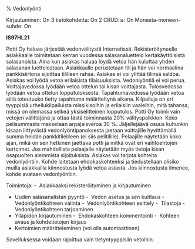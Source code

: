 % Vedonlyönti
<!-- Arvosanamaksimi: 5 -->
<!-- Vaikeustaso: Haastava! -->
<comment>
Kirjautuminen:        On
3 tietokohdetta:      On
2 CRUD:ia:            On
Monesta-moneen-suhde: On
</comment>

**IS97HL21**

Potti Oy haluaa järjestää vedonvälitystä Internetissä.
Rekisteröityneelle asiakkaalle toimitetaan kerran vuodessa
salasanaluettelo kertakäyttöisistä salasanoista. Aina kun asiakas haluaa
löydä vetoa hän kuluttaa yhden salasanan luettelostaan. Asiakkaalle
perustetaan tili ja hän voi normaalina pankkisiirtona sijoittaa
tililleen rahaa. Asiakas ei voi ylittää tilinsä saldoa. Asiakas voi
lyödä vetoa erilaisista tilaisuuksista. Vedonlyöntiä ei voi perua.
Voittajavedossa lyödään vetoa ottelun tai kisan voittajasta.
Tulosvedossa lyödään vetoa ottelun lopputuloksesta. Tapahtumavedossa
lyödään vetoa siitä toteutuuko tietty tapahtuma määriteltynä aikana.
Kilpailuja on eri tyyppisiä urheilukilpailuista missikisoihin ja
erilaisiin vaaleihin, mitä tahansa, missä on olemassa selkeä
yksiselitteinen lopputulos. Potti Oy toimii vain vetojen välittäjänä ja
ottaa tästä toiminnasta 20% välityspalkkion. Koko pelisummasta maksetaan
arpajaisveroa 30 %. Jäljellejäävä osuus kuhunkin kisaan liittyvästä
vedonlyöntipanoksesta jaetaan voittajille hyvittämällä summa heidän
pankkitileilleen (ei siis pelitilille). Pelaajille näytetään koko ajan,
mikä on sen hetkinen jaettava potti ja mitkä ovat eri vaihtoehtojen
kertoimet. Jos mahdollista pelaajalle näytetään myös tietoja kisan
osapuolten aiemmista sijoituksista.
Asiakas voi tarjota kohteita vedonlyöntiin. Kohde laitetaan
ehdokaskohteeksi ja tiedustellaan olisiko muilla asiakkailla
kiinnostusta lyödä vetoa asiasta. Jos kiinnostusta ilmenee, kohde
avataan vedonlyöntiin.

Toimintoja:
-  Asiakkaaksi rekisteröityminen ja kirjautuminen
-  Uuden salasanalistan pyyntö
-  Vedon asetus ja sen kuittaus
-  Vedonlyöntikohteen valinta
-  Vedonlyöntikohteen esittely
-  Tilastoja
-  Vedonlyöntikohteen tarjoaminen
-  Ylläpidon kirjautuminen
-  Ehdokaskohteen kommentointi
-  Kohteen avaus ja kohdetietojen kirjaus
-  Kertoimien määritteleminen (voi olla automaattinen)

Sovelluksessa voidaan rajoittua vain tietyntyyppisiin vetoihin.

